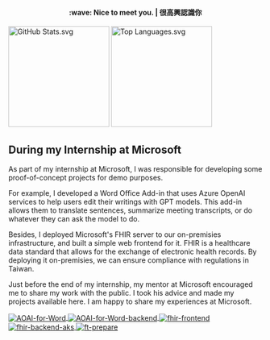 <h4 align="center">
    :wave: Nice to meet you. | 很高興認識你
</h4>

<picture>
    <source
        srcset="https://github-readme-stats-alan-kuan.vercel.app/api?username=Alan-Kuan&show_icons=true&theme=gruvbox"
        height="200px"
        media="(prefers-color-scheme: dark)"
    />
    <source
        srcset="https://github-readme-stats-alan-kuan.vercel.app/api?username=Alan-Kuan&show_icons=true"
        height="200px"
        media="(prefers-color-scheme: light), (prefers-color-scheme: no-preference)"
    />
    <img
        alt="GitHub Stats.svg"
        height="200px"
        src="https://github-readme-stats-alan-kuan.vercel.app/api?username=Alan-Kuan&show_icons=true"
    />
</picture>

<picture>
    <source
        srcset="https://github-readme-stats-alan-kuan.vercel.app/api/top-langs?username=Alan-Kuan&layout=compact&theme=gruvbox"
        height="200px"
        media="(prefers-color-scheme: dark)"
    />
    <source
        srcset="https://github-readme-stats-alan-kuan.vercel.app/api/top-langs?username=Alan-Kuan&layout=compact"
        height="200px"
        media="(prefers-color-scheme: light), (prefers-color-scheme: no-preference)"
    />
    <img
        alt="Top Languages.svg"
        height="200px"
        src="https://github-readme-stats-alan-kuan.vercel.app/api/top-langs?username=Alan-Kuan&layout=compact"
    />
</picture>

## During my Internship at Microsoft
As part of my internship at Microsoft, I was responsible for developing some proof-of-concept projects for demo purposes.

For example, I developed a Word Office Add-in that uses Azure OpenAI services to help users edit their writings with GPT models.
This add-in allows them to translate sentences, summarize meeting transcripts, or do whatever they can ask the model to do.

Besides, I deployed Microsoft's FHIR server to our on-premisies infrastructure, and built a simple web frontend for it.
FHIR is a healthcare data standard that allows for the exchange of electronic health records.
By deploying it on-premisies, we can ensure compliance with regulations in Taiwan.

Just before the end of my internship, my mentor at Microsoft encouraged me to share my work with the public.
I took his advice and made my projects available here.
I am happy to share my experiences at Microsoft.

<a href="https://github.com/Alan-Kuan/AOAI-for-Word">
    <picture>
        <source
            srcset="https://github-readme-stats-alan-kuan.vercel.app/api/pin?username=Alan-Kuan&repo=AOAI-for-Word&theme=gruvbox"
            media="(prefers-color-scheme: dark)"
        />
        <source
            srcset="https://github-readme-stats-alan-kuan.vercel.app/api/pin?username=Alan-Kuan&repo=AOAI-for-Word"
            media="(prefers-color-scheme: light), (prefers-color-scheme: no-preference)"
        />
        <img
            alt="AOAI-for-Word"
            align="center"
            src="https://github-readme-stats-alan-kuan.vercel.app/api/pin/?username=Alan-Kuan&repo=AOAI-for-Word"
        />
    </picture>
</a>

<a href="https://github.com/Alan-Kuan/AOAI-for-Word-backend">
    <picture>
        <source
            srcset="https://github-readme-stats-alan-kuan.vercel.app/api/pin?username=Alan-Kuan&repo=AOAI-for-Word-backend&theme=gruvbox"
            media="(prefers-color-scheme: dark)"
        />
        <source
            srcset="https://github-readme-stats-alan-kuan.vercel.app/api/pin?username=Alan-Kuan&repo=AOAI-for-Word-backend"
            media="(prefers-color-scheme: light), (prefers-color-scheme: no-preference)"
        />
        <img
            alt="AOAI-for-Word-backend"
            align="center"
            src="https://github-readme-stats-alan-kuan.vercel.app/api/pin/?username=Alan-Kuan&repo=AOAI-for-Word-backend"
        />
    </picture>
</a>

<a href="https://github.com/Alan-Kuan/fhir-frontend">
    <picture>
        <source
            srcset="https://github-readme-stats-alan-kuan.vercel.app/api/pin?username=Alan-Kuan&repo=fhir-frontend&theme=gruvbox"
            media="(prefers-color-scheme: dark)"
        />
        <source
            srcset="https://github-readme-stats-alan-kuan.vercel.app/api/pin?username=Alan-Kuan&repo=fhir-frontend"
            media="(prefers-color-scheme: light), (prefers-color-scheme: no-preference)"
        />
        <img
            alt="fhir-frontend"
            align="center"
            src="https://github-readme-stats-alan-kuan.vercel.app/api/pin/?username=Alan-Kuan&repo=fhir-frontend"
        />
    </picture>
</a>

<a href="https://github.com/Alan-Kuan/fhir-backend-aks">
    <picture>
        <source
            srcset="https://github-readme-stats-alan-kuan.vercel.app/api/pin?username=Alan-Kuan&repo=fhir-backend-aks&theme=gruvbox"
            media="(prefers-color-scheme: dark)"
        />
        <source
            srcset="https://github-readme-stats-alan-kuan.vercel.app/api/pin?username=Alan-Kuan&repo=fhir-backend-aks"
            media="(prefers-color-scheme: light), (prefers-color-scheme: no-preference)"
        />
        <img
            alt="fhir-backend-aks"
            align="center"
            src="https://github-readme-stats-alan-kuan.vercel.app/api/pin/?username=Alan-Kuan&repo=fhir-backend-aks"
        />
    </picture>
</a>

<a href="https://github.com/Alan-Kuan/ft-prepare">
    <picture>
        <source
            srcset="https://github-readme-stats-alan-kuan.vercel.app/api/pin?username=Alan-Kuan&repo=ft-prepare&theme=gruvbox"
            media="(prefers-color-scheme: dark)"
        />
        <source
            srcset="https://github-readme-stats-alan-kuan.vercel.app/api/pin?username=Alan-Kuan&repo=ft-prepare"
            media="(prefers-color-scheme: light), (prefers-color-scheme: no-preference)"
        />
        <img
            alt="ft-prepare"
            align="center"
            src="https://github-readme-stats-alan-kuan.vercel.app/api/pin/?username=Alan-Kuan&repo=ft-prepare"
        />
    </picture>
</a>
